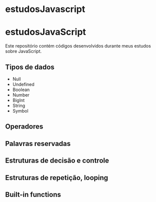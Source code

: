 # estudosJavascript

# estudosJavaScript

Este repositório contém códigos desenvolvidos durante meus estudos sobre JavaScript.

## Tipos de dados

* Null
* Undefined
* Boolean
* Number
* BigInt
* String
* Symbol

## Operadores

## Palavras reservadas

## Estruturas de decisão e controle

## Estruturas de repetição, looping

## Built-in functions